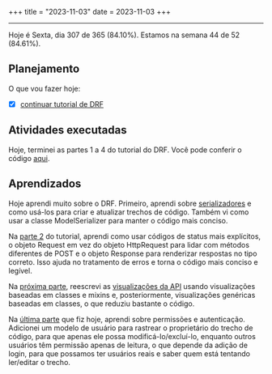 +++
title = "2023-11-03"
date = 2023-11-03
+++

---

Hoje é Sexta, dia 307 de 365 (84.10%). Estamos na semana 44 de 52 (84.61%).

## Planejamento

O que vou fazer hoje:  

- [x] [continuar tutorial de DRF](https://github.com/encode/django-rest-framework/tree/master/docs/tutorial)

## Atividades executadas

Hoje, terminei as partes 1 a 4 do tutorial do DRF. Você pode conferir o código [aqui](https://github.com/OmnicodeSolutions/luisa_drf_tutorial).

## Aprendizados

Hoje aprendi muito sobre o DRF. Primeiro, aprendi sobre [serializadores](https://github.com/encode/django-rest-framework/blob/master/docs/tutorial/1-serialization.md) e como usá-los para criar e atualizar trechos de código. Também vi como usar a classe ModelSerializer para manter o código mais conciso.

Na [parte 2](https://github.com/encode/django-rest-framework/blob/master/docs/tutorial/2-requests-and-responses.md) do tutorial, aprendi como usar códigos de status mais explícitos, o objeto Request em vez do objeto HttpRequest para lidar com métodos diferentes de POST e o objeto Response para renderizar respostas no tipo correto. Isso ajuda no tratamento de erros e torna o código mais conciso e legível.

Na [próxima parte](https://github.com/encode/django-rest-framework/blob/master/docs/tutorial/3-class-based-views.md), reescrevi as [visualizações da API](https://github.com/OmnicodeSolutions/luisa_drf_tutorial/blob/main/tutorial/snippets/views.py) usando visualizações baseadas em classes e mixins e, posteriormente, visualizações genéricas baseadas em classes, o que reduziu bastante o código.

Na [última parte](https://github.com/encode/django-rest-framework/blob/master/docs/tutorial/4-authentication-and-permissions.md) que fiz hoje, aprendi sobre permissões e autenticação. Adicionei um modelo de usuário para rastrear o proprietário do trecho de código, para que apenas ele possa modificá-lo/excluí-lo, enquanto outros usuários têm permissão apenas de leitura, o que depende da adição de login, para que possamos ter usuários reais e saber quem está tentando ler/editar o trecho.
